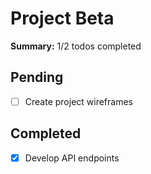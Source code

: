 # Project Beta

**Summary:** 1/2 todos completed

## Pending
- [ ] Create project wireframes

## Completed
- [x] Develop API endpoints
